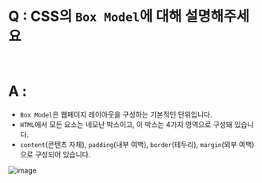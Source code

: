 # Q : CSS의 `Box Model`에 대해 설명해주세요

<br />

# A :

- `Box Model`은 웹페이지 레이아웃을 구성하는 기본적인 단위입니다.
- `HTML`에서 모든 요소는 네모난 박스이고, 이 박스는 4가지 영역으로 구성돼 있습니다.
- `content`(콘텐츠 자체), `padding`(내부 여백), `border`(테두리), `margin`(외부 여백)으로 구성되어 있습니다. 

![image](https://github.com/user-attachments/assets/3c0dcf31-5386-479d-b196-f9b1c63d337d)


